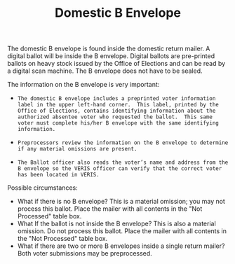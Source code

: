﻿---
layout: slide
title: "Domestic B Envelope"
---

The domestic B envelope is found inside the domestic return mailer.  A digital ballot will be inside the B envelope. Digital ballots are pre-printed ballots on heavy stock issued by the Office of Elections and can be read by a digital scan machine.  The B envelope does not have to be sealed.

 The information on the B envelope is very important:
*     The domestic B envelope includes a preprinted voter information label in the upper left-hand corner.  This label, printed by the Office of Elections, contains identifying information about the authorized absentee voter who requested the ballot.  This same voter must complete his/her B envelope with the same identifying information.
*     Preprocessors review the information on the B envelope to determine if any material omissions are present.
*     The Ballot officer also reads the voter’s name and address from the B envelope so the VERIS officer can verify that the correct voter has been located in VERIS.

Possible circumstances:
*    What if there is no B envelope?  This is a material omission; you may not process this ballot.  Place the mailer with all contents in the "Not Processed" table box.
*    What If the ballot is not inside the B envelope?  This is also a material omission.   Do not process this ballot.  Place the mailer with all contents in the "Not Processed" table box.
*    What if there are two or more B envelopes inside a single return mailer?  Both voter submissions may be preprocessed.